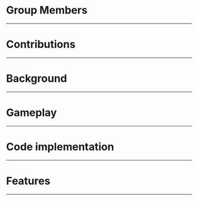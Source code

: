 # Group Members


---

# Contributions


---

# Background



---

# Gameplay



---

# Code implementation



---

# Features



---